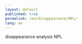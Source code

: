```yaml
---
layout: default
published: true
permalink: /en/disappearance/NPL/
lang: en
---
```


disappearance analysis NPL
